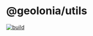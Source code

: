 # @geolonia/utils

[![build](https://github.com/geolonia/utils/actions/workflows/build.yml/badge.svg)](https://github.com/geolonia/utils/actions/workflows/build.yml)
